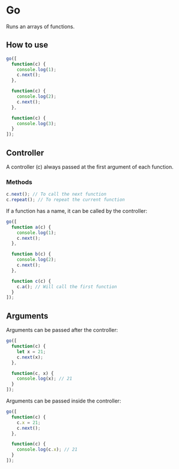 # Go

Runs an arrays of functions.

## How to use

```js
go([
  function(c) {
    console.log(1);
    c.next();
  },

  function(c) {
    console.log(2);
    c.next();
  },

  function(c) {
    console.log(3);
  }
]);
```

## Controller

A controller (c) always passed at the first argument of each function.

### Methods

```js
c.next(); // To call the next function
c.repeat(); // To repeat the current function
```

If a function has a name, it can be called by the controller:

```js
go([
  function a(c) {
    console.log(1);
    c.next();
  },

  function b(c) {
    console.log(2);
    c.next();
  },

  function c(c) {
    c.a(); // Will call the first function
  }
]);
```

## Arguments

Arguments can be passed after the controller:

```js
go([
  function(c) {
    let x = 21;
    c.next(x);
  },

  function(c, x) {
    console.log(x); // 21
  }
]);
```

Arguments can be passed inside the controller:

```js
go([
  function(c) {
    c.x = 21;
    c.next();
  },

  function(c) {
    console.log(c.x); // 21
  }
]);
```
